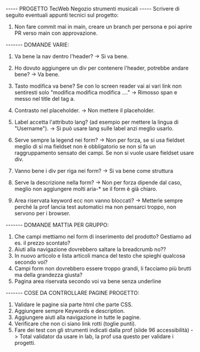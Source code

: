 ----- PROGETTO TecWeb Negozio strumenti musicali -----
Scrivere di seguito eventuali appunti tecnici sul progetto:
1) Non fare commit mai in main, creare un branch per persona e poi aprire PR verso main con approvazione.




------- DOMANDE VARIE:
1) Va bene la nav dentro l'header?
    -> Si va bene.
2) Ho dovuto aggiungere un div per contenere l'header, potrebbe andare bene?
    -> Va bene.
3) Tasto modifica va bene? Se con lo screen reader vai ai vari link non sentiresti solo "modifica modifica modifica ...."
    -> Rimosso span e messo nel title del tag a.
4) Contrasto nel placeholder.
    -> Non mettere il placeholder.


5) Label accetta l'attributo lang? (ad esempio per mettere la lingua di "Username").
    -> Si può usare lang sulle label anzi meglio usarlo.
6) Serve sempre la legend nei form?
    -> Non per forza, se si usa fieldset meglio di si ma fieldset non è obbligatorio se non si fa un raggruppamento sensato dei campi. Se non si vuole usare fieldset usare div.
7) Vanno bene i div per riga nei form?
    -> Si va bene come struttura
8) Serve la descrizione nella form?
    -> Non per forza dipende dal caso, meglio non aggiungere molti aria-* se il form è già chiaro.
9) Area riservata keyword ecc non vanno bloccati?
    -> Metterle sempre perché la prof lancia test automatici ma non pensarci troppo, non servono per i browser.



------- DOMANDE MATTIA PER GRUPPO:
1) Che campi mettiamo nel form di inserimento del prodotto? Gestiamo ad es. il prezzo scontato?
2) Aiuti alla navigazione dovrebbero saltare la breadcrumb no??
3) In nuovo articolo e lista articoli manca del testo che spieghi qualcosa secondo voi?
4) Campi form non dovrebbero essere troppo grandi, li facciamo più brutti ma della grandezza giusta?
5) Pagina area riservata secondo voi va bene senza underline


------- COSE DA CONTROLLARE PAGINE PROGETTO:
1) Validare le pagine sia parte html che parte CSS.
2) Aggiungere sempre Keywords e description.
3) Aggiungere aiuti alla navigazione in tutte le pagine.
4) Verificare che non ci siano link rotti (toglie punti).
5) Fare dei test con gli strumenti indicati dalla prof (slide 96 accessibilità) -> Total validator da usare in lab, la prof usa questo per validare i progetti.